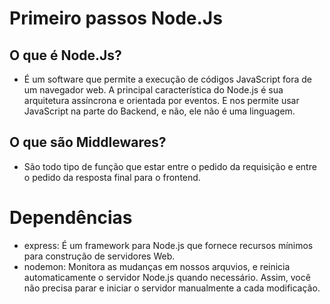 # Primeiro passos Node.Js

## O que é Node.Js?
- É um software que permite a execução de códigos JavaScript fora de um navegador web. A principal característica do Node.js é sua arquitetura assíncrona e orientada por eventos.
E nos permite usar JavaScript na parte do Backend, e não, ele não é uma linguagem.

## O que são Middlewares?
- São todo tipo de função que estar entre o pedido da requisição e entre o pedido da resposta final para o frontend.


# Dependências
- express: É um framework para Node.js que fornece recursos mínimos para construção de servidores Web. 
- nodemon: Monitora as mudanças em nossos arquvios, e reinicia automaticamente o servidor Node.js quando necessário. Assim, você não precisa parar e iniciar o servidor manualmente a cada modificação.